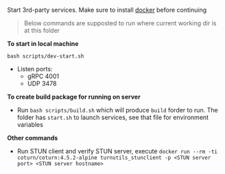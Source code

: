 Start 3rd-party services. Make sure to install [docker](https://docs.docker.com/engine/install/) before continuing

> Below commands are supposted to run where current working dir is at this folder

**To start in local machine**

`bash scripts/dev-start.sh`

- Listen ports:
  * gRPC 4001
  * UDP 3478

**To create build package for running on server**

- Run `bash scripts/build.sh` which will produce `build` forder to run. The folder has `start.sh` to launch services, see that file for environment variables

**Other commands**

- Run STUN client and verify STUN server, execute `docker run --rm -ti coturn/coturn:4.5.2-alpine turnutils_stunclient -p <STUN server port> <STUN server hostname>`

